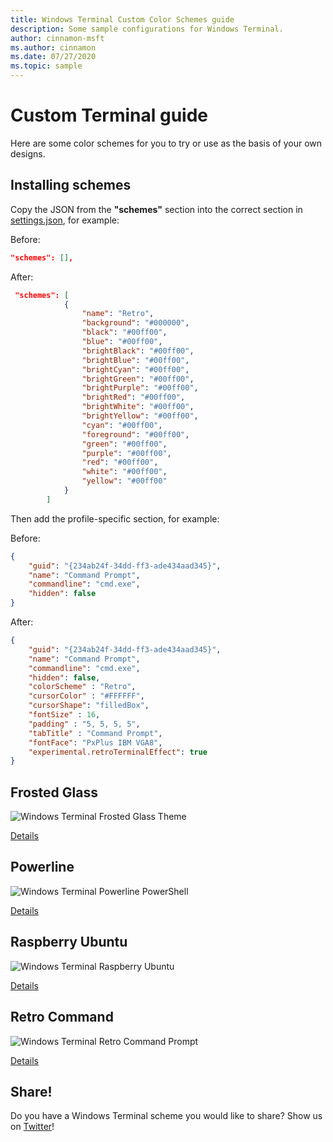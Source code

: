 ```yaml
---
title: Windows Terminal Custom Color Schemes guide
description: Some sample configurations for Windows Terminal.
author: cinnamon-msft
ms.author: cinnamon
ms.date: 07/27/2020
ms.topic: sample
---
```


# Custom Terminal guide

Here are some color schemes for you to try or use as the basis of your own designs.

## Installing schemes

Copy the JSON from the **"schemes"** section into the correct section in [settings.json](../install.md#settings-json-file), for example:

Before:

```json
"schemes": [],
```

After:

```json
 "schemes": [
            {
                "name": "Retro",
                "background": "#000000",
                "black": "#00ff00",
                "blue": "#00ff00",
                "brightBlack": "#00ff00",
                "brightBlue": "#00ff00",
                "brightCyan": "#00ff00",
                "brightGreen": "#00ff00",
                "brightPurple": "#00ff00",
                "brightRed": "#00ff00",
                "brightWhite": "#00ff00",
                "brightYellow": "#00ff00",
                "cyan": "#00ff00",
                "foreground": "#00ff00",
                "green": "#00ff00",
                "purple": "#00ff00",
                "red": "#00ff00",
                "white": "#00ff00",
                "yellow": "#00ff00"
            }
        ]
```

Then add the profile-specific section, for example:

Before:

```json
{
    "guid": "{234ab24f-34dd-ff3-ade434aad345}",
    "name": "Command Prompt",
    "commandline": "cmd.exe",
    "hidden": false
}
```

After:

```json
{
    "guid": "{234ab24f-34dd-ff3-ade434aad345}",
    "name": "Command Prompt",
    "commandline": "cmd.exe",
    "hidden": false,
    "colorScheme" : "Retro",
    "cursorColor" : "#FFFFFF",
    "cursorShape": "filledBox",
    "fontSize" : 16,
    "padding" : "5, 5, 5, 5",
    "tabTitle" : "Command Prompt",
    "fontFace": "PxPlus IBM VGA8",
    "experimental.retroTerminalEffect": true
}
```

## Frosted Glass

![Windows Terminal Frosted Glass Theme](./../images/frosted-glass-theme.png)

[Details](frosted-glass-theme.md)

## Powerline

![Windows Terminal Powerline PowerShell](./../images/powerline-powershell.png)

[Details](powerline-in-powershell.md)

## Raspberry Ubuntu

![Windows Terminal Raspberry Ubuntu](./../images/raspberry-ubuntu.png)

[Details](raspberry-ubuntu.md)

## Retro Command

![Windows Terminal Retro Command Prompt](./../images/retro-command-prompt.png)

[Details](retro-command-prompt.md)

## Share!

Do you have a Windows Terminal scheme you would like to share? Show us on [Twitter](https://twitter.com/WindowsDocs)!
